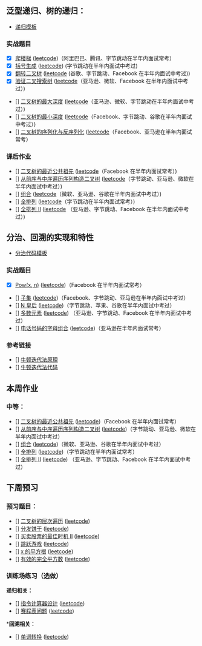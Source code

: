 


## 泛型递归、树的递归：

* [递归模板](code/recursion-template.md)

### 实战题目

* [x] [爬楼梯](../1p1d/day00-climbing-stairs.md) ([leetcode](https://leetcode-cn.com/problems/climbing-stairs/))（阿里巴巴、腾讯、字节跳动在半年内面试常考）
* [x] [括号生成](../Week_02/code/22-generate-parentheses.md) ([leetcode](https://leetcode-cn.com/problems/generate-parentheses/)) (字节跳动在半年内面试中考过)
* [x] [翻转二叉树]() ([leetcode](https://leetcode-cn.com/problems/invert-binary-tree/description/) (谷歌、字节跳动、Facebook 在半年内面试中考过))
* [x] [验证二叉搜索树](code/98-validate-binary-search-tree.md) ([leetcode](https://leetcode-cn.com/problems/validate-binary-search-tree)（亚马逊、微软、Facebook 在半年内面试中考过）)
* [] [二叉树的最大深度]() ([leetcode](https://leetcode-cn.com/problems/maximum-depth-of-binary-tree)（亚马逊、微软、字节跳动在半年内面试中考过）)
* [] [二叉树的最小深度]() ([leetcode](https://leetcode-cn.com/problems/minimum-depth-of-binary-tree)（Facebook、字节跳动、谷歌在半年内面试中考过）)
* [] [二叉树的序列化与反序列化]() ([leetcode](https://leetcode-cn.com/problems/serialize-and-deserialize-binary-tree/)（Facebook、亚马逊在半年内面试常考）

### 课后作业

* [] [二叉树的最近公共祖先]() ([leetcode]()（Facebook 在半年内面试常考）)
* [] [从前序与中序遍历序列构造二叉树]() ([leetcode]()（字节跳动、亚马逊、微软在半年内面试中考过）)
* [] [组合]() ([leetcode]()（微软、亚马逊、谷歌在半年内面试中考过）)
* [] [全排列]() ([leetcode]()（字节跳动在半年内面试常考）)
* [] [全排列 II]() ([leetcode]() （亚马逊、字节跳动、Facebook 在半年内面试中考过）)


## 分治、回溯的实现和特性

* [分治代码模板](code/divide-and-conquer-template.md)

### 实战题目

* [x] [Pow(x, n)](../Week_02/code/50-powx-n.md) ([leetcode](https://leetcode-cn.com/problems/powx-n/))（Facebook 在半年内面试常考） 
* [] [子集]() ([leetcode](https://leetcode-cn.com/problems/subsets/))（Facebook、字节跳动、亚马逊在半年内面试中考过） 
* [] [N 皇后]() ([leetcode](https://leetcode-cn.com/problems/n-queens/))（字节跳动、苹果、谷歌在半年内面试中考过） 
* [] [多数元素]() ([leetcode]()) （亚马逊、字节跳动、Facebook 在半年内面试中考过）
* [] [电话号码的字母组合]() ([leetcode]())（亚马逊在半年内面试常考）

### 参考链接

* [] [牛顿迭代法原理](http://www.matrix67.com/blog/archives/361)
* [] [牛顿迭代法代码](http://www.voidcn.com/article/p-eudisdmk-zm.html)


## 本周作业

### 中等：

* [] [二叉树的最近公共祖先]() ([leetcode]())（Facebook 在半年内面试常考）
* [] [从前序与中序遍历序列构造二叉树]() ([leetcode]())（字节跳动、亚马逊、微软在半年内面试中考过）
* [] [组合]() ([leetcode]())（微软、亚马逊、谷歌在半年内面试中考过）
* [] [全排列]() ([leetcode]())（字节跳动在半年内面试常考）
* [] [全排列 II]() ([leetcode]()) （亚马逊、字节跳动、Facebook 在半年内面试中考过）

## 下周预习

### 预习题目：

* [] [二叉树的层次遍历]() ([leetcode]())
* [] [分发饼干]() ([leetcode]())
* [] [买卖股票的最佳时机 II]() ([leetcode]())
* [] [跳跃游戏]() ([leetcode]())
* [] [x 的平方根]() ([leetcode]())
* [] [有效的完全平方数]() ([leetcode]())



### 训练场练习（选做）

**递归相关：**

* [] [指令计算器设计]() ([leetcode]())
* [] [赛程表问题]() ([leetcode]())

***回溯相关：**

* [] [单词转换]() ([leetcode]())

